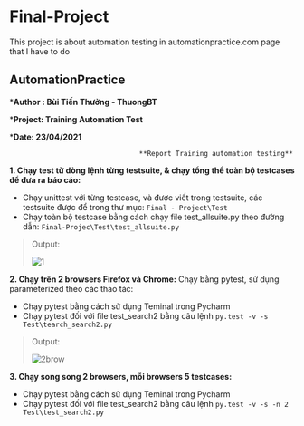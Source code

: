 # Final-Project
This project is about automation testing in automationpractice.com page that I have to do 

## AutomationPractice
***Author : Bùi Tiến Thưởng - ThuongBT** 

***Project: Training Automation Test**

***Date: 23/04/2021**



                                    **Report Training automation testing**

**1. Chạy test từ dòng lệnh từng testsuite, & chạy tổng thể toàn bộ testcases để đưa ra báo cáo:**
- Chạy unittest với từng testcase, và được viết trong testsuite, các testsuite được để trong thư mục: 
		``` Final - Project\Test ```
- Chạy toàn bộ testcase bằng cách chạy file test_allsuite.py theo đường dẫn:
     ```Final-Projec\Test\test_allsuite.py```


>Output:
>
>![1](https://user-images.githubusercontent.com/83185010/116017628-5bb0f500-a66a-11eb-9f34-a688cf5adab9.png)



**2. Chạy trên 2 browsers Firefox và Chrome:**
Chạy bằng pytest, sử dụng parameterized theo các thao tác: 
   - Chạy pytest bằng cách sử dụng Teminal trong Pycharm
   - Chạy pytest đối với file test_search2 bằng câu lệnh 
      ```py.test -v -s Test\tearch_search2.py```
   >Output:
   >
   >![2brow](https://user-images.githubusercontent.com/83185010/116017695-8602b280-a66a-11eb-878b-827da71b15d6.png)

   **3. Chạy song song 2 browsers, mỗi browsers 5 testcases:**
   - Chạy pytest bằng cách sử dụng Teminal trong Pycharm
   - Chạy pytest đối với file test_search2 bằng câu lệnh 
    ```py.test -v -s -n 2 Test\test_search2.py ```
    
      

   

